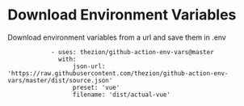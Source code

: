 # Download Environment Variables

Download environment variables from a url and save them in .env

```
            - uses: thezion/github-action-env-vars@master
              with:
                  json-url: 'https://raw.githubusercontent.com/thezion/github-action-env-vars/master/dist/source.json'
                  preset: 'vue'
                  filename: 'dist/actual-vue'
```